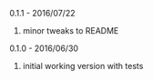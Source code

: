 0.1.1 - 2016/07/22

1. minor tweaks to README

0.1.0 - 2016/06/30

1. initial working version with tests
